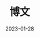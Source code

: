 ---
title: '博文'
url: "archives"
date: 2023-01-28
layout: archives
menu:
  main:
    name: "博文"
    weight: 7
---